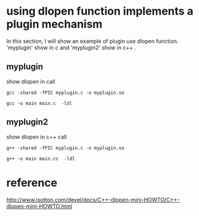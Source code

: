 # using dlopen function implements a plugin mechanism

In this section, I will show an example of plugin use dlopen function. 'myplugin' show in c and 'myplugin2' show in c++ . 
## myplugin 

show dlopen in call
	
	gcc -shared -fPIC myplugin.c -o myplugin.so	
	
	gcc -o main main.c  -ldl

## myplugin2

show dlopen in c++ call

	g++ -shared -fPIC myplugin.c -o myplugin.so	
	
	g++ -o main main.cc  -ldl
# reference
http://www.isotton.com/devel/docs/C++-dlopen-mini-HOWTO/C++-dlopen-mini-HOWTO.html

